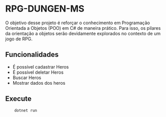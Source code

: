 # RPG-DUNGEN-MS

O objetivo desse projeto é reforçar o conhecimento em Programação Orientada a Objetos (POO) em C# de maneira prático. Para isso, os pilares da orientação a objetos serão devidamente explorados no contexto de um jogo de RPG.

## Funcionalidades

- É possível cadastrar Heros 
- É  possível deletar Heros 
- Buscar Heros
- Mostrar dados dos heros
    
## Execute

```bash
    dotnet run
```
